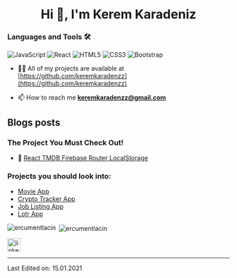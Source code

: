 <h1 align="center">Hi 👋, I'm Kerem Karadeniz</h1>



<h3>Languages and Tools 🛠 </h3>

![JavaScript](https://img.shields.io/badge/-JavaScript-%23F7DF1C?style=flat-square&logo=javascript&logoColor=000000&labelColor=%23F7DF1C&color=%23FFCE5A)
![React](https://img.shields.io/badge/-React-61DAFB?style=flat-square&logo=react&logoColor=ffffff)
![HTML5](https://img.shields.io/badge/-HTML5-%23E44D27?style=flat-square&logo=html5&logoColor=ffffff)
![CSS3](https://img.shields.io/badge/-CSS3-%231572B6?style=flat-square&logo=css3)
![Bootstrap](https://img.shields.io/badge/-Bootstrap-563D7C?style=flat-square&logo=Bootstrap)



- 👨‍💻 All of my projects are available at [https://github.com/keremkaradenzz](https://github.com/keremkaradenzz)

- 📫 How to reach me **keremkaradenzz@gmail.com**

## Blogs posts
### The Project You Must Check Out!
- 🌟 [React TMDB Firebase Router LocalStorage](https://github.com/ercumentlacin/react-tmdb-firebase-router-localstorage)

### Projects you should look into:
- [Movie App](https://github.com/keremkaradenzz/movieapp)
- [Crypto Tracker App](https://github.com/keremkaradenzz/crypto-tracker)
- [Job Listing App ](https://github.com/keremkaradenzz/Job-Listing)
- [Lotr App ](https://github.com/keremkaradenzz/lotr-app)


<img align="left" src="https://github-readme-stats.vercel.app/api/top-langs/?username=keremkaradenzz&layout=compact&hide=html" alt="ercumentlacin" /></p>

<p>&nbsp;<img align="center" src="https://github-readme-stats.vercel.app/api?username=keremkaradenzz&show_icons=true" alt="ercumentlacin" /></p>

<p align="center">

<a href="https://www.linkedin.com/in/keremkaradenzz/" target="blank"><img align="center" src="https://cdn.jsdelivr.net/npm/simple-icons@3.0.1/icons/linkedin.svg" alt="linkedin-profile" height="30" width="30" /></a>
</p>

----


Last Edited on: 15.01.2021
